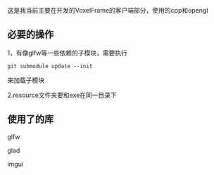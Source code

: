 这是我当前主要在开发的VoxelFrame的客户端部分，使用的cpp和opengl



## 必要的操作

1，有像glfw等一些依赖的子模块，需要执行

```
git submodule update --init
```

来加载子模块

2.resource文件夹要和exe在同一目录下

## 使用了的库

glfw

glad

imgui